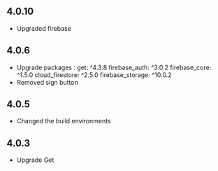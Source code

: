 ## 4.0.10
* Upgraded firebase
## 4.0.6
* Upgrade packages : get: ^4.3.8 firebase_auth: ^3.0.2 firebase_core: ^1.5.0 cloud_firestore: ^2.5.0 firebase_storage: ^10.0.2
* Removed sign button
## 4.0.5
* Changed the build environments
## 4.0.3
* Upgrade Get 
